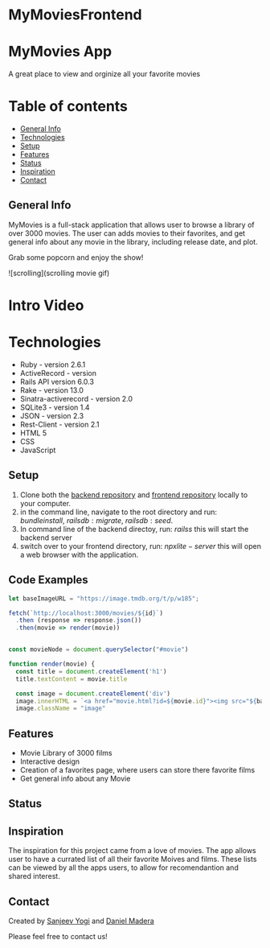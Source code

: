 # MyMoviesFrontend
# MyMovies App
 A great place to view and orginize all your favorite movies
# Table of contents
* [General Info](#general-info)
* [Technologies](#technologies)
* [Setup](#setup)
* [Features](#features)
* [Status](#status)
* [Inspiration](#inspiration)
* [Contact](#contact)
## General Info
MyMovies is a full-stack application that allows user to browse a library of over 3000 movies. The user can adds movies to their favorites, and get general info about any movie in the library, including release date, and plot.

Grab some popcorn and enjoy the show!

![scrolling](scrolling movie gif)

# Intro Video

# Technologies
* Ruby - version 2.6.1
* ActiveRecord - version
* Rails API version 6.0.3
* Rake - version 13.0
* Sinatra-activerecord - version 2.0
* SQLite3 - version 1.4
* JSON - version 2.3
* Rest-Client - version 2.1
* HTML 5
* CSS
* JavaScript


## Setup

1.  Clone both the [backend repository](https://github.com/dmadera0/MyMovies) and [frontend repository](https://github.com/dmadera0/MyMoviesFrontend) locally to your computer.
2. in the command line, navigate to the root directory and run: $bundle install$, $rails db:migrate$, $rails db:seed$.
3. In command line of the backend directoy, run: $rails s$ this will start the backend server
4. switch over to your frontend directory, run: $npx lite-server$ this will open a web browser with the application.


## Code Examples
```javascript
let baseImageURL = "https://image.tmdb.org/t/p/w185";

fetch(`http://localhost:3000/movies/${id}`)
  .then (response => response.json())
  .then(movie => render(movie)) 


const movieNode = document.querySelector("#movie")

function render(movie) {
  const title = document.createElement('h1')
  title.textContent = movie.title

  const image = document.createElement('div')
  image.innerHTML = `<a href="movie.html?id=${movie.id}"><img src="${baseImageURL}${movie.image}"></a>`
  image.className = "image"
  ```
## Features
* Movie Library of 3000 films
* Interactive design
* Creation of a favorites page, where users can store there favorite films
* Get general info about any Movie
## Status

## Inspiration
The inspiration for this project came from a love of movies. The app allows user to have a currated list of all their favorite Moives and films. These lists can be viewed by all the apps users, to allow for recomendantion and shared interest.

## Contact
Created by [Sanjeev Yogi](https://www.linkedin.com/in/sanjeevyogi/) and [Daniel Madera](https://www.linkedin.com/in/daniel-madera-925b4987/)

Please feel free to contact us!




